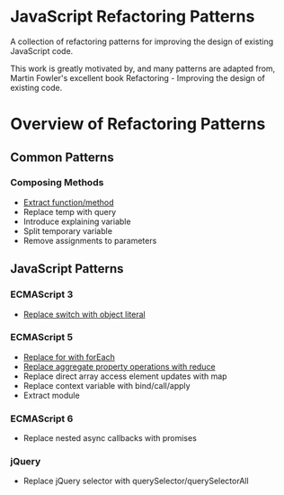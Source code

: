 JavaScript Refactoring Patterns
=======================
A collection of refactoring patterns for improving the design of existing JavaScript code.

This work is greatly motivated by, and many patterns are adapted from, Martin Fowler's excellent book Refactoring - Improving the design of existing code.

# Overview of Refactoring Patterns

## Common Patterns

### Composing Methods
- [Extract function/method](https://github.com/KarlPurk/javascript-refactoring/blob/master/patterns/general/extract-method.md)
- Replace temp with query
- Introduce explaining variable
- Split temporary variable
- Remove assignments to parameters

## JavaScript Patterns

### ECMAScript 3
 - [Replace switch with object literal](https://github.com/KarlPurk/javascript-refactoring/blob/master/patterns/javascript/replace-switch-with-object-literal.md)

### ECMAScript 5
- [Replace for with forEach](https://github.com/KarlPurk/javascript-refactoring/blob/master/patterns/javascript/replace-for-with-foreach.md)
- [Replace aggregate property operations with reduce](https://github.com/KarlPurk/javascript-refactoring/blob/master/patterns/javascript/replace-aggregate-property-operations-with-reduce.md)
- Replace direct array access element updates with map
- Replace context variable with bind/call/apply
- Extract module

### ECMAScript 6
- Replace nested async callbacks with promises

### jQuery
- Replace jQuery selector with querySelector/querySelectorAll
